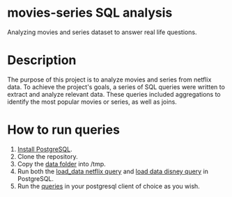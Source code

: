 # movies-series SQL analysis
Analyzing movies and series dataset to answer real life questions.
# Description
The purpose of this project is to analyze movies and series from netflix data.
To achieve the project's goals, a series of SQL queries were written to extract and analyze relevant data. These queries included aggregations to identify the most popular movies or series, as well as joins.
# How to run queries
1. [Install PostgreSQL](https://www.postgresql.org/download/).
2. Clone the repository.
3. Copy the [data folder](data) into /tmp.
4. Run both the [load_data netflix query](data/load_data.sql) and [load data disney query](data/load_data_disney.sql) in PostgreSQL. 
5. Run the [queries](queries) in your postgresql client of choice as you wish.